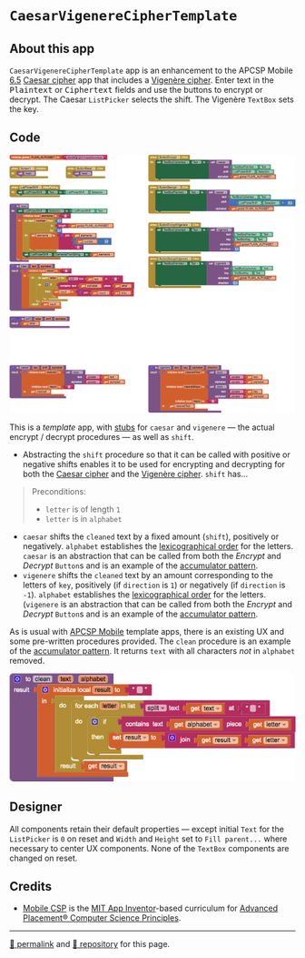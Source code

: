 # `CaesarVigenereCipherTemplate`

## About this app

`CaesarVigenereCipherTemplate` app is an enhancement to the APCSP Mobile [6.5](https://course.mobilecsp.org/mobilecsp/unit?unit=25&lesson=173) [Caesar cipher](https://en.wikipedia.org/wiki/Caesar_cipher) app that includes a [Vigenère cipher](https://en.wikipedia.org/wiki/Vigenère_cipher). Enter text in the <tt>Plaintext</tt> or <tt>Ciphertext</tt> fields and use the buttons to encrypt or decrypt. The Caesar `ListPicker` selects the shift. The Vigenère `TextBox` sets the key.

## Code

[![CaesarVigenereCipherTemplate blocks](./CaesarVigenereCipherTemplate.png)](https://github.com/psb-david-petty/mit-app-inventor/blob/master/CaesarVigenereCipherTemplate/CaesarVigenereCipherTemplate.png)

This is a *template* app, with [stubs](http://catb.org/jargon/html/S/stubroutine.html) for `caesar` and `vigenere` &mdash; the actual encrypt / decrypt procedures &mdash; as well as `shift`.

- Abstracting the `shift` procedure so that it can be called with positive or negative shifts enables it to be used for encrypting and decrypting for both the [Caesar cipher](https://en.wikipedia.org/wiki/Caesar_cipher) and the [Vigenère cipher](https://en.wikipedia.org/wiki/Vigenère_cipher). `shift` has...
> Preconditions:
>- `letter` is of length `1`
>- `letter` is in `alphabet`
- `caesar` shifts the `cleaned` text by a fixed amount (`shift`), positively or negatively. `alphabet` establishes the [lexicographical order](https://en.wikipedia.org/wiki/Lexicographical_order) for the letters. `caesar` is an abstraction that can be called from both the *Encrypt* and *Decrypt* `Button`s and is an example of the [accumulator pattern](https://runestone.academy/runestone/books/published/thinkcspy/Functions/TheAccumulatorPattern.html).
- `vigenere` shifts the `cleaned` text by an amount corresponding to the letters of `key`, positively (if `direction` is `1`) or negatively (if `direction` is `-1`). `alphabet` establishes the [lexicographical order](https://en.wikipedia.org/wiki/Lexicographical_order) for the letters. (`vigenere` is an abstraction that can be called from both the *Encrypt* and *Decrypt* `Button`s and is an example of the [accumulator pattern](https://runestone.academy/runestone/books/published/thinkcspy/Functions/TheAccumulatorPattern.html).

As is usual with [APCSP Mobile](https://course.mobilecsp.org/) template apps, there is an existing UX and some pre-written procedures provided. The `clean` procedure is an example of the [accumulator pattern](https://runestone.academy/runestone/books/published/thinkcspy/Functions/TheAccumulatorPattern.html). It returns `text` with all characters *not* in `alphabet` removed.

[![clean procedure blocks](./clean.png)](https://github.com/psb-david-petty/mit-app-inventor/blob/master/CaesarVigenereCipherTemplate/clean.png)

## Designer

All components retain their default properties &mdash; except initial `Text` for the `ListPicker` is `0` on reset and `Width` and `Height` set to `Fill parent...` where necessary to center UX components. None of the `TextBox` components are changed on reset.

## Credits

- [Mobile CSP](https://course.mobilecsp.org/) is the [MIT App Inventor](https://appinventor.mit.edu/)-based curriculum for [Advanced Placement&reg; Computer Science Principles](https://apcentral.collegeboard.org/courses/ap-computer-science-principles).

<hr>

[&#128279; permalink](https://psb-david-petty.github.io/mit-app-inventor/CaesarVigenereCipherTemplate/) and [&#128297; repository](https://github.com/psb-david-petty/mit-app-inventor/tree/master/CaesarVigenereCipherTemplate) for this page.
